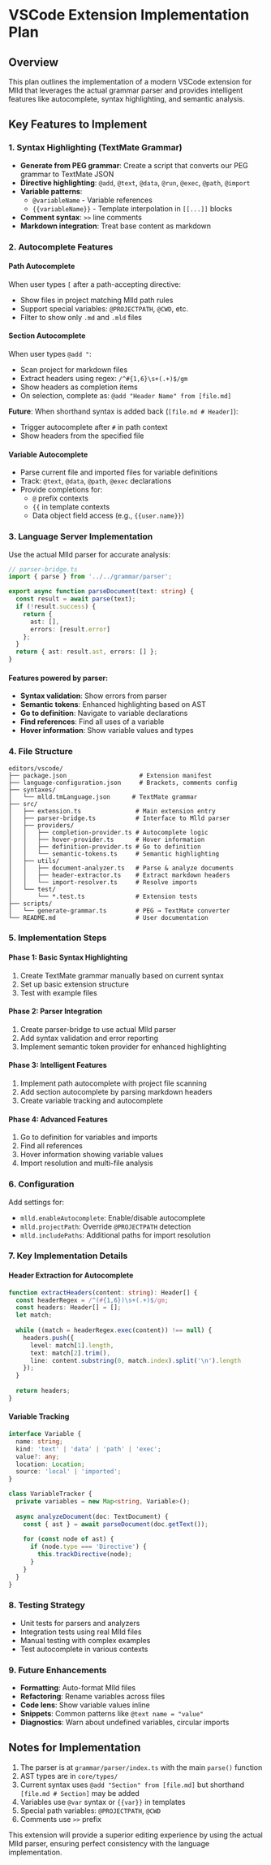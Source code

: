 # VSCode Extension Implementation Plan

## Overview
This plan outlines the implementation of a modern VSCode extension for Mlld that leverages the actual grammar parser and provides intelligent features like autocomplete, syntax highlighting, and semantic analysis.

## Key Features to Implement

### 1. Syntax Highlighting (TextMate Grammar)
- **Generate from PEG grammar**: Create a script that converts our PEG grammar to TextMate JSON
- **Directive highlighting**: `@add`, `@text`, `@data`, `@run`, `@exec`, `@path`, `@import`
- **Variable patterns**:
  - `@variableName` - Variable references
  - `{{variableName}}` - Template interpolation in `[[...]]` blocks
- **Comment syntax**: `>>` line comments
- **Markdown integration**: Treat base content as markdown

### 2. Autocomplete Features

#### Path Autocomplete
When user types `[` after a path-accepting directive:
- Show files in project matching Mlld path rules
- Support special variables: `@PROJECTPATH`, `@CWD`, etc.
- Filter to show only `.md` and `.mld` files

#### Section Autocomplete
When user types `@add "`:
- Scan project for markdown files
- Extract headers using regex: `/^#{1,6}\s+(.+)$/gm`
- Show headers as completion items
- On selection, complete as: `@add "Header Name" from [file.md]`

**Future**: When shorthand syntax is added back (`[file.md # Header]`):
- Trigger autocomplete after `#` in path context
- Show headers from the specified file

#### Variable Autocomplete
- Parse current file and imported files for variable definitions
- Track: `@text`, `@data`, `@path`, `@exec` declarations
- Provide completions for:
  - `@` prefix contexts
  - `{{` in template contexts
  - Data object field access (e.g., `{{user.name}}`)

### 3. Language Server Implementation

Use the actual Mlld parser for accurate analysis:

```typescript
// parser-bridge.ts
import { parse } from '../../grammar/parser';

export async function parseDocument(text: string) {
  const result = await parse(text);
  if (!result.success) {
    return { 
      ast: [], 
      errors: [result.error] 
    };
  }
  return { ast: result.ast, errors: [] };
}
```

#### Features powered by parser:
- **Syntax validation**: Show errors from parser
- **Semantic tokens**: Enhanced highlighting based on AST
- **Go to definition**: Navigate to variable declarations
- **Find references**: Find all uses of a variable
- **Hover information**: Show variable values and types

### 4. File Structure

```
editors/vscode/
├── package.json                    # Extension manifest
├── language-configuration.json     # Brackets, comments config
├── syntaxes/
│   └── mlld.tmLanguage.json      # TextMate grammar
├── src/
│   ├── extension.ts               # Main extension entry
│   ├── parser-bridge.ts           # Interface to Mlld parser
│   ├── providers/
│   │   ├── completion-provider.ts # Autocomplete logic
│   │   ├── hover-provider.ts      # Hover information
│   │   ├── definition-provider.ts # Go to definition
│   │   └── semantic-tokens.ts     # Semantic highlighting
│   ├── utils/
│   │   ├── document-analyzer.ts   # Parse & analyze documents
│   │   ├── header-extractor.ts    # Extract markdown headers
│   │   └── import-resolver.ts     # Resolve imports
│   └── test/
│       └── *.test.ts              # Extension tests
├── scripts/
│   └── generate-grammar.ts        # PEG → TextMate converter
└── README.md                      # User documentation
```

### 5. Implementation Steps

#### Phase 1: Basic Syntax Highlighting
1. Create TextMate grammar manually based on current syntax
2. Set up basic extension structure
3. Test with example files

#### Phase 2: Parser Integration
1. Create parser-bridge to use actual Mlld parser
2. Add syntax validation and error reporting
3. Implement semantic token provider for enhanced highlighting

#### Phase 3: Intelligent Features
1. Implement path autocomplete with project file scanning
2. Add section autocomplete by parsing markdown headers
3. Create variable tracking and autocomplete

#### Phase 4: Advanced Features
1. Go to definition for variables and imports
2. Find all references
3. Hover information showing variable values
4. Import resolution and multi-file analysis

### 6. Configuration

Add settings for:
- `mlld.enableAutocomplete`: Enable/disable autocomplete
- `mlld.projectPath`: Override `@PROJECTPATH` detection
- `mlld.includePaths`: Additional paths for import resolution

### 7. Key Implementation Details

#### Header Extraction for Autocomplete
```typescript
function extractHeaders(content: string): Header[] {
  const headerRegex = /^(#{1,6})\s+(.+)$/gm;
  const headers: Header[] = [];
  let match;
  
  while ((match = headerRegex.exec(content)) !== null) {
    headers.push({
      level: match[1].length,
      text: match[2].trim(),
      line: content.substring(0, match.index).split('\n').length
    });
  }
  
  return headers;
}
```

#### Variable Tracking
```typescript
interface Variable {
  name: string;
  kind: 'text' | 'data' | 'path' | 'exec';
  value?: any;
  location: Location;
  source: 'local' | 'imported';
}

class VariableTracker {
  private variables = new Map<string, Variable>();
  
  async analyzeDocument(doc: TextDocument) {
    const { ast } = await parseDocument(doc.getText());
    
    for (const node of ast) {
      if (node.type === 'Directive') {
        this.trackDirective(node);
      }
    }
  }
}
```

### 8. Testing Strategy

- Unit tests for parsers and analyzers
- Integration tests using real Mlld files
- Manual testing with complex examples
- Test autocomplete in various contexts

### 9. Future Enhancements

- **Formatting**: Auto-format Mlld files
- **Refactoring**: Rename variables across files
- **Code lens**: Show variable values inline
- **Snippets**: Common patterns like `@text name = "value"`
- **Diagnostics**: Warn about undefined variables, circular imports

## Notes for Implementation

1. The parser is at `grammar/parser/index.ts` with the main `parse()` function
2. AST types are in `core/types/`
3. Current syntax uses `@add "Section" from [file.md]` but shorthand `[file.md # Section]` may be added
4. Variables use `@var` syntax or `{{var}}` in templates
5. Special path variables: `@PROJECTPATH`, `@CWD`
6. Comments use `>>` prefix

This extension will provide a superior editing experience by using the actual Mlld parser, ensuring perfect consistency with the language implementation.